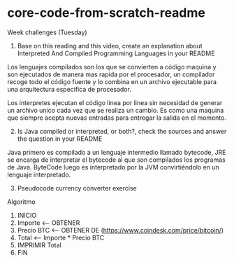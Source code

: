 # core-code-from-scratch-readme
Week challenges (Tuesday)

1. Base on this reading and this video, create an explanation about Interpreted And Compiled Programming Languages in your README

Los lenguajes compilados son los que se convierten a código maquina y son ejecutados de manera mas rapida por el procesador, un compilador recoge todo el código fuente y lo combina en un archivo ejecutable para una arquitectura especifica de procesador. 

Los interpretes ejecutan el código linea por linea sin necesidad de generar un archivo unico cada vez que se realiza un cambio. Es como una maquina que siempre acepta nuevas entradas para entregar la salida en el momento.

2. Is Java compiled or interpreted, or both?, check the sources and answer the question in your README

Java primero es compilado a un lenguaje intermedio llamado bytecode, JRE se encarga de interpretar el bytecode al que son compilados los programas de Java. ByteCode luego es interpretado por la JVM convirtiéndolo en un lenguaje interpretado.

3. Pseudocode currency converter exercise

Algoritmo

  1. INICIO
  2. Importe <-- OBTENER
  3. Precio BTC <-- OBTENER DE (https://www.coindesk.com/price/bitcoin/)
  4. Total <-- Importe * Precio BTC
  5. IMPRIMIR Total
  9. FIN

